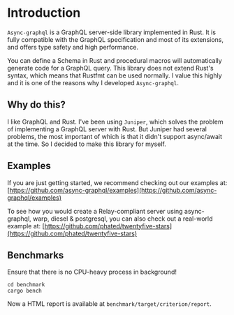 # Introduction

`Async-graphql` is a GraphQL server-side library implemented in Rust. It is fully compatible with the GraphQL specification and most of its extensions, and offers type safety and high performance.

You can define a Schema in Rust and procedural macros will automatically generate code for a GraphQL query. This library does not extend Rust's syntax, which means that Rustfmt can be used normally. I value this highly and it is one of the reasons why I developed `Async-graphql`.

## Why do this?

I like GraphQL and Rust. I've been using `Juniper`, which solves the problem of implementing a GraphQL server with Rust. But Juniper had several problems, the most important of which is that it didn't support async/await at the time. So I decided to make this library for myself.

## Examples

If you are just getting started, we recommend checking out our examples at:
[https://github.com/async-graphql/examples](https://github.com/async-graphql/examples)

To see how you would create a Relay-compliant server using async-graphql, warp, diesel & postgresql, you can also check out a real-world example at:
[https://github.com/phated/twentyfive-stars](https://github.com/phated/twentyfive-stars)

## Benchmarks

Ensure that there is no CPU-heavy process in background!

```shell script
cd benchmark
cargo bench
```

Now a HTML report is available at `benchmark/target/criterion/report`.
